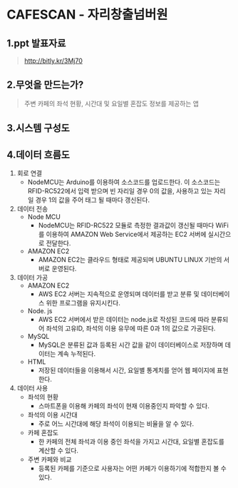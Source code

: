 CAFESCAN - 자리창출넘버원
=============

1.ppt 발표자료
-------------
>http://bitly.kr/3Mj70

2.무엇을 만드는가?
-------------
>주변 카페의 좌석 현황, 시간대 및 요일별 혼잡도 정보를 제공하는 앱

3.시스템 구성도
-------------
>

4.데이터 흐름도
-------------
1. 회로 연결
    - NodeMCU는 Arduino를 이용하여 소스코드를 업로드한다. 이 소스코드는 RFID-RC522에서 입력 받으며 빈 자리일 경우 0의 값을, 사용하고 있는 자리일 경우 1의 값을 주어 태그 될 때마다 갱신된다.
2. 데이터 전송
    - Node MCU
        + NodeMCU는 RFID-RC522 모듈로 측정한 결과값이 갱신될 때마다 WiFi를 이용하여 AMAZON Web Service에서 제공하는 EC2 서버에 실시간으로 전달한다.
    - AMAZON EC2
        + AMAZON EC2는 클라우드 형태로 제공되며 UBUNTU LINUX 기반의 서버로 운영된다.
3. 데이터 가공
    - AMAZON EC2
        + AWS EC2 서버는 지속적으로 운영되며 데이터를 받고 분류 및 데이터베이스 위한 프로그램을 유지시킨다.
    - Node. js
        + AWS EC2 서버에서 받은 데이터는 node.js로 작성된 코드에 따라 분류되어 좌석의 고유ID, 좌석의 이용 유무에 따른 0과 1의 값으로 가공된다.
    - MySQL
        + MySQL은 분류된 값과 등록된 시간 값을 같이 데이터베이스로 저장하며 데이터는 계속 누적된다.
    - HTML
        + 저장된 데이터들을 이용해서 시간, 요일별 통계치를 얻어 웹 페이지에 표현한다.
4. 데이터 사용
    - 좌석의 현황
        + 스마트폰을 이용해 카페의 좌석이 현재 이용중인지 파악할 수 있다.
    - 좌석의 이용 시간대
        + 주로 어느 시간대에 해당 좌석이 이용되는 비율을 알 수 있다.
    - 카페 혼잡도
        + 한 카페의 전체 좌석과 이용 중인 좌석을 가지고 시간대, 요일별 혼잡도를 계산할 수 있다.
    - 주변 카페와 비교
        + 등록된 카페를 기준으로 사용자는 어떤 카페가 이용하기에 적합한지 볼 수 있다.
 
        
